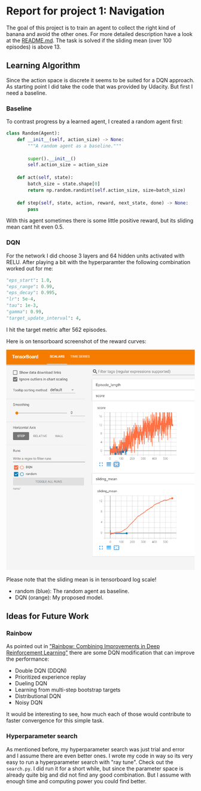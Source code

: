 
# Report for project 1: Navigation

The goal of this project is to train an agent to collect the right kind of banana and avoid the other ones. For more detailed description have a look at the [README.md](README.md). The task is solved if the sliding mean (over 100 episodes) is above 13.

## Learning Algorithm
Since the action space is discrete it seems to be suited for a DQN approach. As starting point I did take the code that was provided by Udacity.
But first I need a baseline.

### Baseline
To contrast progress by a learned agent, I created a random agent first:

```python
class Random(Agent):
    def __init__(self, action_size) -> None:
        """A random agent as a baseline."""

        super().__init__()
        self.action_size = action_size

    def act(self, state):
        batch_size = state.shape[0]
        return np.random.randint(self.action_size, size=batch_size)

    def step(self, state, action, reward, next_state, done) -> None:
        pass
```

With this agent sometimes there is some little positive reward, but its sliding mean cant hit even 0.5.

### DQN

For the network I did choose 3 layers and 64 hidden units activated with RELU. After playing a bit with the hyperparamter the following combination worked out for me:

```python
"eps_start": 1.0,
"eps_range": 0.99,
"eps_decay": 0.995,
"lr": 5e-4,
"tau": 1e-3,
"gamma": 0.99,
"target_update_interval": 4,
```

I hit the target metric after 562 episodes. 

Here is on tensorboard screenshot of the reward curves:

![Tensorboard results](img/tb_p1.PNG)

Please note that the sliding mean is in tensorboard log scale!
- random (blue): The random agent as baseline.
- DQN (orange): My proposed model.



## Ideas for Future Work

### Rainbow
As pointed out in ["Rainbow: Combining Improvements in Deep Reinforcement Learning"](https://arxiv.org/abs/1710.02298) there are some DQN modification that can improve the performance:
- Double DQN (DDQN)
- Prioritized experience replay
- Dueling DQN
- Learning from multi-step bootstrap targets
- Distributional DQN
- Noisy DQN

It would be interesting to see, how much each of those would contribute to faster convergence for this simple task.

### Hyperparameter search
As mentioned before, my hyperparameter search was just trial and error and I assume there are even better ones.
I wrote my code in way so its very easy to run a hyperparameter search with "ray tune". Check out the `search.py`.
I did run it for a short while, but since the parameter space is already quite big and did not find any good combination.
But I assume with enough time and computing power you could find better.
